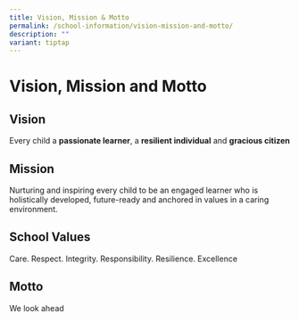 ```yaml
---
title: Vision, Mission & Motto
permalink: /school-information/vision-mission-and-motto/
description: ""
variant: tiptap
---
```

<h1>Vision, Mission and Motto</h1>
<h2>Vision</h2>
<p>Every child a <strong>passionate learner</strong>, a <strong>resilient individual</strong> and <strong>gracious citizen</strong>
</p>
<h2>Mission</h2>
<p>Nurturing and inspiring every child to be an engaged learner who is holistically
developed, future-ready and anchored in values in a caring environment.</p>
<h2>School Values</h2>
<p>Care. Respect. Integrity. Responsibility. Resilience. Excellence</p>
<h2>Motto</h2>
<p>We look ahead</p>